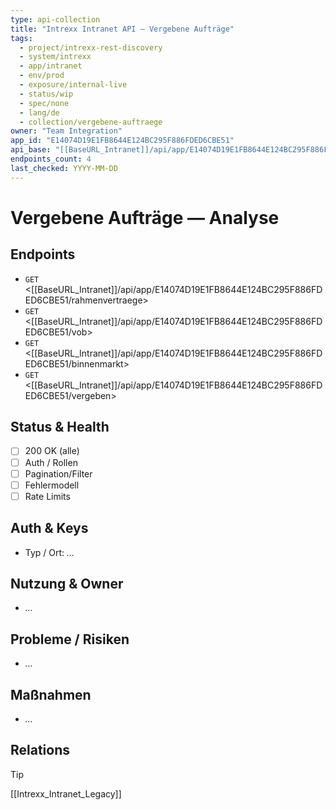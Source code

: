 ```yaml
---
type: api-collection
title: "Intrexx Intranet API — Vergebene Aufträge"
tags:
  - project/intrexx-rest-discovery
  - system/intrexx
  - app/intranet
  - env/prod
  - exposure/internal-live
  - status/wip
  - spec/none
  - lang/de
  - collection/vergebene-auftraege
owner: "Team Integration"
app_id: "E14074D19E1FB8644E124BC295F886FDED6CBE51"
api_base: "[[BaseURL_Intranet]]/api/app/E14074D19E1FB8644E124BC295F886FDED6CBE51"
endpoints_count: 4
last_checked: YYYY-MM-DD
---
```


# Vergebene Aufträge — Analyse

## Endpoints
- `GET` <[[BaseURL_Intranet]]/api/app/E14074D19E1FB8644E124BC295F886FDED6CBE51/rahmenvertraege>
- `GET` <[[BaseURL_Intranet]]/api/app/E14074D19E1FB8644E124BC295F886FDED6CBE51/vob>
- `GET` <[[BaseURL_Intranet]]/api/app/E14074D19E1FB8644E124BC295F886FDED6CBE51/binnenmarkt>
- `GET` <[[BaseURL_Intranet]]/api/app/E14074D19E1FB8644E124BC295F886FDED6CBE51/vergeben>

## Status & Health
- [ ] 200 OK (alle)
- [ ] Auth / Rollen
- [ ] Pagination/Filter
- [ ] Fehlermodell
- [ ] Rate Limits

## Auth & Keys
- Typ / Ort: _…_

## Nutzung & Owner
- _…_

## Probleme / Risiken
- _…_

## Maßnahmen
- _…_

## Relations
> [!tip]
> [[Intrexx_Intranet_Legacy]]
